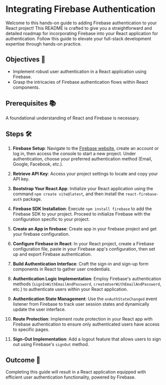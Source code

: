 # Integrating Firebase Authentication

Welcome to this hands-on guide to adding Firebase authentication to your React project! This README is crafted to give you a straightforward and detailed roadmap for incorporating Firebase into your React application for authentication. Follow this guide to elevate your full-stack development expertise through hands-on practice.

## Objectives 🎯

- Implement robust user authentication in a React application using Firebase.
- Grasp the intricacies of Firebase authentication flows within React components.

## Prerequisites 📚

A foundational understanding of React and Firebase is necessary.

## Steps 🛠

1. **Firebase Setup**: Navigate to the [Firebase website](https://firebase.google.com/), create an account or log in, then access the console to start a new project. Under authentication, choose your preferred authentication method (Email, Google, Facebook, etc.).

2. **Retrieve API Key**: Access your project settings to locate and copy your API key.

3. **Bootstrap Your React App**: Initialize your React application using the command `npm create vite@latest`, and then install the `react-firebase-auth` package.

4. **Firebase SDK Installation**: Execute `npm install firebase` to add the Firebase SDK to your project. Proceed to initialize Firebase with the configuration specific to your project.

5. **Create an App in firebase**: Create app in your firebase project and get your firebase configuration.

5. **Configure Firebase in React**: In your React project, create a Firebase configuration file, paste in your Firebase app's configuration, then set up and export Firebase authentication.

6. **Build Authentication Interface**: Craft the sign-in and sign-up form components in React to gather user credentials.

7. **Authentication Logic Implementation**: Employ Firebase's authentication methods (`signInWithEmailAndPassword`, `createUserWithEmailAndPassword`, etc.) to authenticate users within your React application.

8. **Authentication State Management**: Use the `onAuthStateChanged` event listener from Firebase to track user session states and dynamically update the user interface.

9. **Route Protection**: Implement route protection in your React app with Firebase authentication to ensure only authenticated users have access to specific pages.

10. **Sign-Out Implementation**: Add a logout feature that allows users to sign out using Firebase's `signOut` method.

## Outcome 🎉

Completing this guide will result in a React application equipped with efficient user authentication functionality, powered by Firebase.